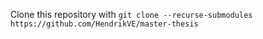 Clone this repository with `git clone --recurse-submodules https://github.com/HendrikVE/master-thesis`
